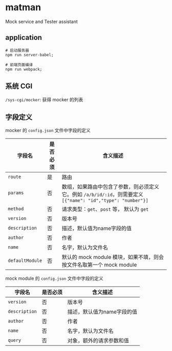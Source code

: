 # matman
Mock service and Tester assistant

## application

```
# 启动服务器
npm run server-babel;

# 前端页面编译
npm run webpack;
```

## 系统 CGI

`/sys-cgi/mocker`: 获得 mocker 的列表

## 字段定义

mocker 的 `config.json` 文件中字段的定义

| 字段名 | 是否必须 | 含义描述 |
| --- | --- | --- |
| `route` | 是 | 路由 |
| `params` | 否 | 数组，如果路由中包含了参数，则必须定义它。例如 `/a/b/id/:id`，则需要定义 `[{"name": "id","type": "number"}]` |
| `method` | 否 | 请求类型：`get`、`post` 等， 默认为 `get` |
| `version` | 否 | 版本号 |
| `description` | 否 | 描述，默认值为name字段的值 |
| `author` | 否 | 作者 |
| `name` | 否 | 名字，默认为文件名 |
| `defaultModule` | 否 | 默认的 mock module 模块，如果不填，则会按文件名取第一个 mock module |

mock module 的 `config.json` 文件中字段的定义

| 字段名 | 是否必须 | 含义描述 |
| --- | --- | --- |
| `version` | 否 | 版本号 |
| `description` | 否 | 描述，默认值为name字段的值 |
| `author` | 否 | 作者 |
| `name` | 否 | 名字，默认为文件名 |
| `query` | 否 | 对象，额外的请求参数和值 |